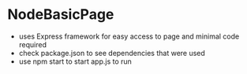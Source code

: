 # NodeBasicPage

* uses Express framework for easy access to page and minimal code required
* check package.json to see dependencies that were used
* use npm start to start app.js to run
